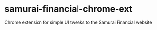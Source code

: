 # samurai-financial-chrome-ext
Chrome extension for simple UI tweaks to the Samurai Financial website
